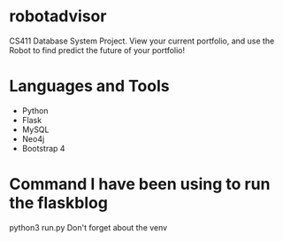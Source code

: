 # robotadvisor
CS411 Database System Project. View your current portfolio, and use the Robot to find predict the future of your portfolio!
# Languages and Tools
 * Python
 * Flask
 * MySQL
 * Neo4j
 * Bootstrap 4
 # Command I have been using to run the flaskblog

python3 run.py
Don't forget about the venv
